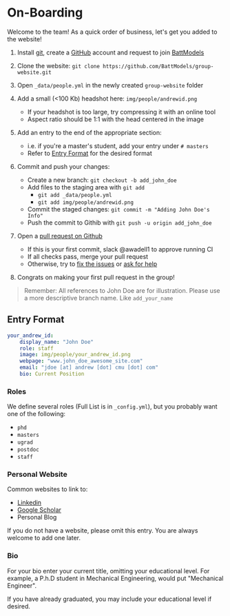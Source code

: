 # On-Boarding

Welcome to the team! As a quick order of business, let's get you added to the website!

1) Install [git], create a [GitHub] account and request to join [BattModels]
2) Clone the website: `git clone https://github.com/BattModels/group-website.git`
3) Open `_data/people.yml` in the newly created `group-website` folder
4) Add a small (<100 Kb) headshot here: `img/people/andrewid.png`
    - If your headshot is too large, try compressing it with an online tool
    - Aspect ratio should be 1:1 with the head centered in the image

5) Add an entry to the end of the appropriate section:
    - i.e. if you're a master's student, add your entry under `# masters`
    - Refer to [Entry Format](#entry-format) for the desired format

5) Commit and push your changes:
    - Create a new branch: `git checkout -b add_john_doe`
    - Add files to the staging area with `git add`
        - `git add _data/people.yml`
        - `git add img/people/andrewid.png`
    - Commit the staged changes: `git commit -m "Adding John Doe's Info"`
    - Push the commit to Githib with `git push -u origin add_john_doe`

6) Open a [pull request on Github][pr]
    - If this is your first commit, slack @awadell1 to approve running CI
    - If all checks pass, merge your pull request
    - Otherwise, try to [fix the issues](1) or [ask for help](2)

7) Congrats on making your first pull request in the group!

[1]: https://github.com/BattModels/group-website/blob/master/docs/making_changes.md#status-checks
[2]: https://github.com/BattModels/group-website/issues

> Remember: All references to John Doe are for illustration. Please use
> a more descriptive branch name. Like `add_your_name`

## Entry Format

```yaml
your_andrew_id:
    display_name: "John Doe"
    role: staff
    image: img/people/your_andrew_id.png
    webpage: "www.john_doe_awesome_site.com"
    email: "jdoe [at] andrew [dot] cmu [dot] com"
    bio: Current Position
```


### Roles

We define several roles (Full List is in `_config.yml`), but you probably want
one of the following:

- `phd`
- `masters`
- `ugrad`
- `postdoc`
- `staff`

[git]: https://git-scm.com/
[GitHub]: https://github.com
[BattModels]: https://github.com/BattModels
[pr]: https://github.com/BattModels/group-website/pulls

### Personal Website

Common websites to link to:

- [Linkedin](https://www.linkedin.com)
- [Google Scholar](https://scholar.google.com/)
- Personal Blog

If you do not have a website, please omit this entry. You are always welcome to add one later.

### Bio

For your bio enter your current title, omitting your educational level. For
example, a P.h.D student in Mechanical Engineering, would put "Mechanical
Engineer".

If you have already graduated, you may include your educational level if desired.
